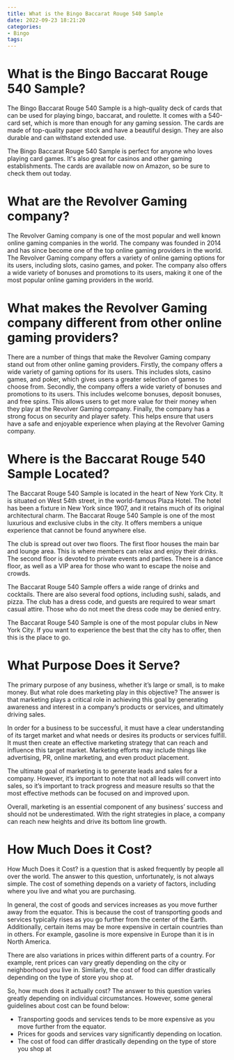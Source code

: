 ```yaml
---
title: What is the Bingo Baccarat Rouge 540 Sample
date: 2022-09-23 18:21:20
categories:
- Bingo
tags:
---
```



#  What is the Bingo Baccarat Rouge 540 Sample?

The Bingo Baccarat Rouge 540 Sample is a high-quality deck of cards that can be used for playing bingo, baccarat, and roulette. It comes with a 540-card set, which is more than enough for any gaming session. The cards are made of top-quality paper stock and have a beautiful design. They are also durable and can withstand extended use.

The Bingo Baccarat Rouge 540 Sample is perfect for anyone who loves playing card games. It's also great for casinos and other gaming establishments. The cards are available now on Amazon, so be sure to check them out today.

#  What are the Revolver Gaming company? 

The Revolver Gaming company is one of the most popular and well known online gaming companies in the world. The company was founded in 2014 and has since become one of the top online gaming providers in the world. The Revolver Gaming company offers a variety of online gaming options for its users, including slots, casino games, and poker. The company also offers a wide variety of bonuses and promotions to its users, making it one of the most popular online gaming providers in the world.

# What makes the Revolver Gaming company different from other online gaming providers? 

There are a number of things that make the Revolver Gaming company stand out from other online gaming providers. Firstly, the company offers a wide variety of gaming options for its users. This includes slots, casino games, and poker, which gives users a greater selection of games to choose from. Secondly, the company offers a wide variety of bonuses and promotions to its users. This includes welcome bonuses, deposit bonuses, and free spins. This allows users to get more value for their money when they play at the Revolver Gaming company. Finally, the company has a strong focus on security and player safety. This helps ensure that users have a safe and enjoyable experience when playing at the Revolver Gaming company.

#  Where is the Baccarat Rouge 540 Sample Located? 

The Baccarat Rouge 540 Sample is located in the heart of New York City. It is situated on West 54th street, in the world-famous Plaza Hotel. The hotel has been a fixture in New York since 1907, and it retains much of its original architectural charm. The Baccarat Rouge 540 Sample is one of the most luxurious and exclusive clubs in the city. It offers members a unique experience that cannot be found anywhere else. 

The club is spread out over two floors. The first floor houses the main bar and lounge area. This is where members can relax and enjoy their drinks. The second floor is devoted to private events and parties. There is a dance floor, as well as a VIP area for those who want to escape the noise and crowds. 

The Baccarat Rouge 540 Sample offers a wide range of drinks and cocktails. There are also several food options, including sushi, salads, and pizza. The club has a dress code, and guests are required to wear smart casual attire. Those who do not meet the dress code may be denied entry. 

The Baccarat Rouge 540 Sample is one of the most popular clubs in New York City. If you want to experience the best that the city has to offer, then this is the place to go.

#  What Purpose Does it Serve? 

The primary purpose of any business, whether it’s large or small, is to make money. But what role does marketing play in this objective? The answer is that marketing plays a critical role in achieving this goal by generating awareness and interest in a company’s products or services, and ultimately driving sales.

In order for a business to be successful, it must have a clear understanding of its target market and what needs or desires its products or services fulfill. It must then create an effective marketing strategy that can reach and influence this target market. Marketing efforts may include things like advertising, PR, online marketing, and even product placement.

The ultimate goal of marketing is to generate leads and sales for a company. However, it’s important to note that not all leads will convert into sales, so it’s important to track progress and measure results so that the most effective methods can be focused on and improved upon.

Overall, marketing is an essential component of any business’ success and should not be underestimated. With the right strategies in place, a company can reach new heights and drive its bottom line growth.

#  How Much Does it Cost?

How Much Does it Cost? is a question that is asked frequently by people all over the world. The answer to this question, unfortunately, is not always simple. The cost of something depends on a variety of factors, including where you live and what you are purchasing.

In general, the cost of goods and services increases as you move further away from the equator. This is because the cost of transporting goods and services typically rises as you go further from the center of the Earth. Additionally, certain items may be more expensive in certain countries than in others. For example, gasoline is more expensive in Europe than it is in North America.

There are also variations in prices within different parts of a country. For example, rent prices can vary greatly depending on the city or neighborhood you live in. Similarly, the cost of food can differ drastically depending on the type of store you shop at.

So, how much does it actually cost? The answer to this question varies greatly depending on individual circumstances. However, some general guidelines about cost can be found below:

- Transporting goods and services tends to be more expensive as you move further from the equator.
- Prices for goods and services vary significantly depending on location.
- The cost of food can differ drastically depending on the type of store you shop at